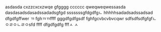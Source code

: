asdasda
cxzzcxcxzwqe
gfgggg
cccccc
qweqweqwessasda
dasdasadsdasadssadadsgfgd
sssssssgfdgdfgㄴ
hhhhhsadadsadssadsad
dfgdfgffwer
ㄲ
fghㄲㄲffff
gggdfgdfgsdf
fghfgcvbcvbvcqwr
sdfsdfsdfgfgfㄴㅇㄹㅇㄴㄹㅇsfd
ffff
dfgdfgdfg
fffㅅ
ㅅ
